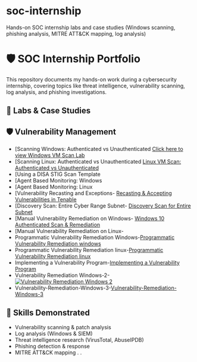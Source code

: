 # soc-internship
Hands-on SOC internship labs and case studies (Windows scanning, phishing analysis, MITRE ATT&amp;CK mapping, log analysis)

# 🛡️ SOC Internship Portfolio

This repository documents my hands-on work during a cybersecurity internship, covering topics like threat intelligence, vulnerability scanning, log analysis, and phishing investigations.  

## 📂 Labs & Case Studies

## 🛡️ Vulnerability Management
- [Scanning Windows: Authenticated vs Unauthenticated [Click here to view Windows VM Scan Lab](windows-scan-auth-vs-unauth.md)
- [Scanning Linux: Authenticated vs Unauthenticated [Linux VM Scan: Authenticated vs Unauthenticated](./linux-scan-auth-vs-unauth.md)
- [Using a DISA STIG Scan Template
- [Agent Based Monitoring: Windows
- [Agent Based Monitoring: Linux 
- [Vulnerability Recasting and Exceptions- [Recasting & Accepting Vulnerabilities in Tenable](./Recasting%20%26%20Accepting%20Vulnerabilities%20in%20Tenable.md)
- [Discovery Scan: Entire Cyber Range Subnet- [Discovery Scan for Entire Subnet](./discovery-scan-subnet.md)
- [Manual Vulnerability Remediation on Windows- [Windows 10 Authenticated Scan & Remediation](./windows10-auth-scan-remediation.md)
- [Manual Vulnerability Remediation on Linux-
- Programmatic Vulnerability Remediation Windows-[Programmatic Vulnerability Remediation windows](https://github.com/naeemanderson/Programmatic-Vulnerability-Remediation-windows)
- Programmatic Vulnerability Remediation linux-[Programmatic Vulnerability Remediation linux](https://github.com/naeemanderson/soc-internship/blob/main/Programmatic%20Vulnerability%20Remediation%20linux)
- Implementing a Vulnerability Program-[Implementing a Vulnerability Program](https://github.com/naeemanderson/Implementing-a-Vulnerability-Program)
- Vulnerability Remediation Windows-2- [![Vulnerability Remediation Windows 2](https://img.shields.io/badge/Vulnerability--Remediation--Windows--2-0078D6?logo=windows&logoColor=white)](https://github.com/naeemanderson/Vulnerability-Remediation-Windows-2)
- Vulnerability-Remediation-Windows-3-[Vulnerability-Remediation-Windows-3](https://github.com/naeemanderson/Vulnerability-Remediation-Windows-3)











## 🧠 Skills Demonstrated
- Vulnerability scanning & patch analysis  
- Log analysis (Windows & SIEM)  
- Threat intelligence research (VirusTotal, AbuseIPDB)  
- Phishing detection & response  
- MITRE ATT&CK mapping  . .
